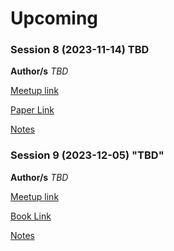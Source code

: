 # Upcoming

### Session 8 (2023-11-14) TBD

**Author/s** *TBD*

[Meetup link]()

[Paper Link]()

[Notes](./notes/session_8.md)


### Session 9 (2023-12-05) "TBD"


**Author/s** *TBD*

[Meetup link]()

[Book Link]()

[Notes](./notes/session_9.md)
